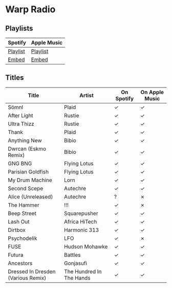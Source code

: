 # Warp Radio

## Playlists

| Spotify                                                                 | Apple Music                                                             |
| ----------------------------------------------------------------------- | ----------------------------------------------------------------------- |
| [Playlist](https://open.spotify.com/playlist/0Ha2dkP9BulWDRTBhqeeJH)    | [Playlist](https://itunes.apple.com/de/playlist/pl.u-xr62tpKJag7)       |
| [Embed](https://open.spotify.com/embed/playlist/0Ha2dkP9BulWDRTBhqeeJH) | [Embed](https://tools.applemusic.com/embed/v1/playlist/pl.u-xr62tpKJag7)|

## Titles

| Title                              | Artist                   | On Spotify | On Apple Music |
| ---------------------------------- | ------------------------ | ---------- | -------------- |
| Sömnl                              | Plaid                    | ✓          | ✓              |
| After Light                        | Rustie                   | ✓          | ✓              |
| Ultra Thizz                        | Rustie                   | ✓          | ✓              |
| Thank                              | Plaid                    | ✓          | ✓              |
| Anything New                       | Bibio                    | ✓          | ✓              |
| Dwrcan (Eskmo Remix)               | Bibio                    | ✓          | ✓              |
| GNG BNG                            | Flying Lotus             | ✓          | ✓              |
| Parisian Goldfish                  | Flying Lotus             | ✓          | ✓              |
| My Drum Machine                    | Lorn                     | ✓          | ✓              |
| Second Scepe                       | Autechre                 | ✓          | ✓              |
| Alice (Unreleased)                 | Autechre                 | ?          | ✗              |
| The Hammer                         | !!!                      | ✓          | ✗              |
| Beep Street                        | Squarepusher             | ✓          | ✓              |
| Lash Out                           | Africa HiTech            | ✓          | ✓              |
| Dirtbox                            | Harmonic 313             | ✓          | ✓              |
| Psychodelik                        | LFO                      | ✓          | ✗              |
| FUSE                               | Hudson Mohawke           | ✓          | ✓              |
| Futura                             | Battles                  | ✓          | ✓              |
| Ancestors                          | Gonjasufi                | ✓          | ✓              |
| Dressed In Dresden (Various Remix) | The Hundred In The Hands | ✓          | ✓              |
